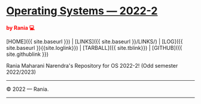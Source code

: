 # [Operating Systems — 2022-2](https://raniaarn.github.io/os222/)
<span style="color:RED; font-weight:bold;">by Rania 💻</span>

[HOME]({{ site.baseurl }}) | [LINKS]({{ site.baseurl }}/LINKS/) | [LOG]({{ site.baseurl }}{{site.loglink}}) | [TARBALL]({{ site.tblink}}) | [GITHUB]({{ site.githublink }})

Rania Maharani Narendra's Repository for OS 2022-2! (Odd semester 2022/2023)

---

© 2022 — Rania.

---

